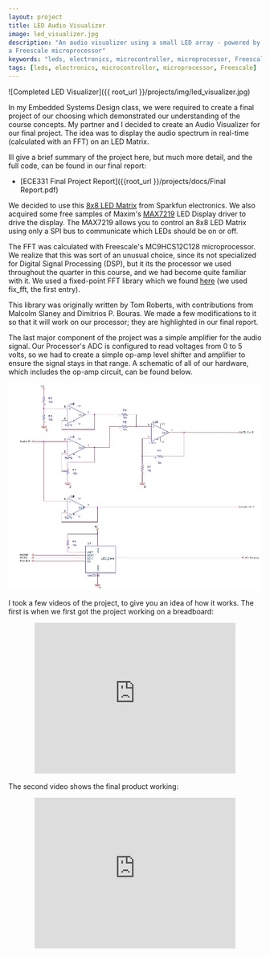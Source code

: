 ```yaml
---
layout: project
title: LED Audio Visualizer
image: led_visualizer.jpg
description: "An audio visualizer using a small LED array - powered by
a Freescale microprocessor"
keywords: "leds, electronics, microcontroller, microprocessor, Freescale"
tags: [leds, electronics, microcontroller, microprocessor, Freescale]
---
```

![Completed LED Visualizer]({{ root_url }}/projects/img/led_visualizer.jpg)

In my Embedded Systems Design class, we were required to create a final project
of our choosing which demonstrated our understanding of the course concepts. My
partner and I decided to create an Audio Visualizer for our final project. The
idea was to display the audio spectrum in real-time (calculated with an FFT) on
an LED Matrix.

<!--more-->

Ill give a brief summary of the project here, but much more detail, and the full
code, can be found in our final report:

* [ECE331 Final Project Report]({{root_url }}/projects/docs/Final Report.pdf)

We decided to use this [8x8 LED Matrix](http://www.sparkfun.com/commerce/product_info.php?products_id=682)
from Sparkfun electronics. We also acquired some free samples of Maxim's
[MAX7219](http://www.maxim-ic.com/quick_view2.cfm/qv_pk/1339) LED Display driver
to drive the display. The MAX7219 allows you to control an 8x8 LED Matrix using
only a SPI bus to communicate which LEDs should be on or off.

The FFT was calculated with Freescale's MC9HCS12C128 microprocessor.  We realize
that this was sort of an unusual choice, since its not specialized for Digital
Signal Processing (DSP), but it its the processor we used throughout the quarter
in this course, and we had become quite familiar with it. We used a fixed-point
FFT library which we found <A HREF="http://www.jjj.de/fft/fftpage.html">here</A>
(we used fix_fft, the first entry).

This library was originally written by Tom Roberts, with contributions from
Malcolm Slaney and Dimitrios P. Bouras.  We made a few modifications to it so
that it will work on our processor; they are highlighted in our final report.

The last major component of the project was a simple amplifier for the audio
signal. Our Processor's ADC is configured to read voltages from 0 to 5 volts,
so we had to create a simple op-amp level shifter and amplifier to ensure the
signal stays in that range.  A schematic of all of our hardware, which includes
the op-amp circuit, can be found below.

![LED Visualizer Schematic](../img/led_schematic.jpg)

I took a few videos of the project, to give you an idea of how it works.
The first is when we first got the project working on a breadboard:

<CENTER>
<iframe src="http://player.vimeo.com/video/11916846?title=0&amp;byline=0&amp;portrait=0" width="400" height="300" frameborder="0">derp</iframe>
</CENTER>

The second video shows the final product working:

<CENTER>
<iframe src="http://player.vimeo.com/video/12518028?title=0&amp;byline=0&amp;portrait=0" width="400" height="300" frameborder="0">derp</iframe>
</CENTER>
